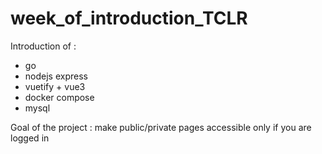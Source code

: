 # week_of_introduction_TCLR
Introduction of :
- go
- nodejs express
- vuetify + vue3
- docker compose
- mysql

Goal of the project : make public/private pages accessible only if you are logged in


